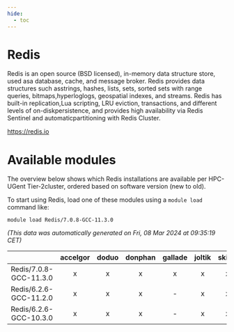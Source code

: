 ```yaml
---
hide:
  - toc
---
```


Redis
=====


Redis is an open source (BSD licensed), in-memory data structure store, used asa database, cache, and message broker. Redis provides data structures such asstrings, hashes, lists, sets, sorted sets with range queries, bitmaps,hyperloglogs, geospatial indexes, and streams. Redis has built-in replication,Lua scripting, LRU eviction, transactions, and different levels of on-diskpersistence, and provides high availability via Redis Sentinel and automaticpartitioning with Redis Cluster.

https://redis.io
# Available modules


The overview below shows which Redis installations are available per HPC-UGent Tier-2cluster, ordered based on software version (new to old).

To start using Redis, load one of these modules using a `module load` command like:

```shell
module load Redis/7.0.8-GCC-11.3.0
```

*(This data was automatically generated on Fri, 08 Mar 2024 at 09:35:19 CET)*  

| |accelgor|doduo|donphan|gallade|joltik|skitty|
| :---: | :---: | :---: | :---: | :---: | :---: | :---: |
|Redis/7.0.8-GCC-11.3.0|x|x|x|x|x|x|
|Redis/6.2.6-GCC-11.2.0|x|x|x|-|x|x|
|Redis/6.2.6-GCC-10.3.0|x|x|x|-|x|x|
